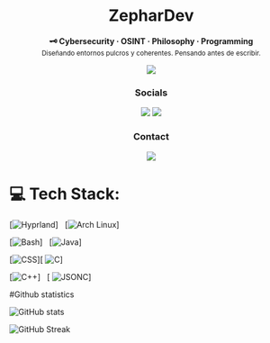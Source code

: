 <h1 align="center">ZepharDev</h1>


<p align="center">
  <b>🗝️ Cybersecurity  · OSINT · Philosophy  · Programming</b><br>
  <sub>Diseñando entornos pulcros y coherentes. Pensando antes de escribir.</sub>
</p>

<p align="center">
  <img src="https://img.shields.io/badge/License-GNU%20GPLv3-f5c2e7?style=for-the-badge&labelColor=1e1e2e&logo=gnu&logoColor=white" />
</p>




<h3 align="center">Socials</h3>

<p align="center">
  <img src="https://img.shields.io/badge/Instagram-zephartw-f5c2e7?style=for-the-badge&logo=instagram&logoColor=white&labelColor=1e1e2e" />
  <img src="https://img.shields.io/badge/Reddit-Zephar_WO-89b4fa?style=for-the-badge&logo=reddit&logoColor=white&labelColor=1e1e2e" />
</p>

<h3 align="center">Contact</h3>

<p align="center">
  <img src="https://img.shields.io/badge/Email-zephartw@gmail.com-cba6f7?style=for-the-badge&logo=gmail&logoColor=white&labelColor=1e1e2e" />
</p>

# 💻 Tech Stack:

[![Hyprland](https://img.shields.io/badge/Hyprland-89b4fa?style=for-the-badge&logo=hyprland&logoColor=white&labelColor=1e1e2e)]&nbsp;&nbsp;&nbsp;[![Arch Linux](https://img.shields.io/badge/Arch_Linux-8bd5fa?style=for-the-badge&logo=arch-linux&logoColor=white&labelColor=1e1e2e)]&nbsp;&nbsp;&nbsp;

[![Bash](https://img.shields.io/badge/Bash-89b4fa?style=for-the-badge&logo=gnu-bash&logoColor=white&labelColor=1e1e2e)]&nbsp;&nbsp;&nbsp;[![Java](https://img.shields.io/badge/Java-f5c2e7?style=for-the-badge&logo=linux&logoColor=white&labelColor=1e1e2e)]

[![CSS](https://img.shields.io/badge/CSS-8bd5fa?style=for-the-badge&logo=sass&logoColor=white&labelColor=1e1e2e)][  ![C](https://img.shields.io/badge/C-cba6f7?style=for-the-badge&logo=c&logoColor=white&labelColor=1e1e2e)]&nbsp;&nbsp;&nbsp;

[![C++](https://img.shields.io/badge/C++-cba6f7?style=for-the-badge&logo=c%2b%2b&logoColor=white&labelColor=1e1e2e)]&nbsp;&nbsp;&nbsp;[  ![JSONC](https://img.shields.io/badge/JSONC-89b4fa?style=for-the-badge&logo=json&logoColor=white&labelColor=1e1e2e)]&nbsp;&nbsp;&nbsp;


#Github statistics 

![GitHub stats](https://github-readme-stats.vercel.app/api?username=ZepharDev&show_icons=true&theme=radical&hide_border=true&title_color=cba6f7&text_color=cdd6f4&icon_color=89b4fa)


![GitHub Streak](https://github-readme-streak-stats.herokuapp.com/?user=ZepharDev&hide_border=true&background=1e1e2e&ring=cba6f7&fire=f5c2e7&currStreakLabel=cdd6f4&sideLabels=cdd6f4&currStreakNum=cba6f7&dates=cdd6f4&sideNums=cdd6f4)


